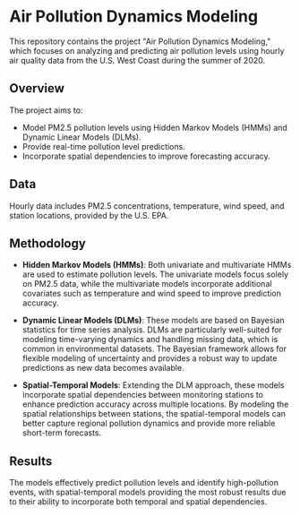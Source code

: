# Air Pollution Dynamics Modeling

This repository contains the project "Air Pollution Dynamics Modeling," which focuses on analyzing and predicting air pollution levels using hourly air quality data from the U.S. West Coast during the summer of 2020.

## Overview

The project aims to:
- Model PM2.5 pollution levels using Hidden Markov Models (HMMs) and Dynamic Linear Models (DLMs).
- Provide real-time pollution level predictions.
- Incorporate spatial dependencies to improve forecasting accuracy.

## Data

Hourly data includes PM2.5 concentrations, temperature, wind speed, and station locations, provided by the U.S. EPA.

## Methodology

- **Hidden Markov Models (HMMs)**: Both univariate and multivariate HMMs are used to estimate pollution levels. The univariate models focus solely on PM2.5 data, while the multivariate models incorporate additional covariates such as temperature and wind speed to improve prediction accuracy.

- **Dynamic Linear Models (DLMs)**: These models are based on Bayesian statistics for time series analysis. DLMs are particularly well-suited for modeling time-varying dynamics and handling missing data, which is common in environmental datasets. The Bayesian framework allows for flexible modeling of uncertainty and provides a robust way to update predictions as new data becomes available.

- **Spatial-Temporal Models**: Extending the DLM approach, these models incorporate spatial dependencies between monitoring stations to enhance prediction accuracy across multiple locations. By modeling the spatial relationships between stations, the spatial-temporal models can better capture regional pollution dynamics and provide more reliable short-term forecasts.

## Results

The models effectively predict pollution levels and identify high-pollution events, with spatial-temporal models providing the most robust results due to their ability to incorporate both temporal and spatial dependencies.
